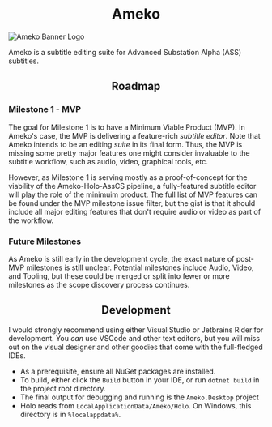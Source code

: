 <h1 align="center">Ameko</h1>

<img alt="Ameko Banner Logo" src="https://files.catbox.moe/aylq3a.jpg" />

<br />

Ameko is a subtitle editing suite for Advanced Substation Alpha (ASS) subtitles.

<h2 align="center">Roadmap</h1>

### Milestone 1 - MVP

The goal for Milestone 1 is to have a Minimum  Viable Product (MVP). In Ameko's case, the MVP is delivering a feature-rich *subtitle editor*. Note that Ameko intends to be an editing *suite* in its final form. Thus, the MVP is missing some pretty major features one might consider invaluable to the subtitle workflow, such as audio, video, graphical tools, etc.

However, as Milestone 1 is serving mostly as a proof-of-concept for the viability of the Ameko-Holo-AssCS pipeline, a fully-featured subtitle editor will play the role of the minimuim product. The full list of MVP features can be found under the MVP milestone issue filter, but the gist is that it should include all major editing features that don't require audio or video as part of the workflow.

### Future Milestones

As Ameko is still early in the development cycle, the exact nature of post-MVP milestones is still unclear. Potential milestones include Audio, Video, and Tooling, but these could be merged or split into fewer or more milestones as the scope discovery process continues.

<h2 align="center">Development</h1>

I would strongly recommend using either Visual Studio or Jetbrains Rider for development. You _can_ use VSCode and other text editors, but you will miss out on the visual designer and other goodies that come with the full-fledged IDEs.

- As a prerequisite, ensure all NuGet packages are installed.
- To build, either click the `Build` button in your IDE, or run `dotnet build` in the project root directory.
- The final output for debugging and running is the `Ameko.Desktop` project
- Holo reads from `LocalApplicationData/Ameko/Holo`. On Windows, this directory is in `%localappdata%`.